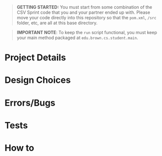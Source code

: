 > **GETTING STARTED:** You must start from some combination of the CSV Sprint code that you and your partner ended up with. Please move your code directly into this repository so that the `pom.xml`, `/src` folder, etc, are all at this base directory.

> **IMPORTANT NOTE**: To keep the `run` script functional, you must keep your main method packaged at `edu.brown.cs.student.main`.

# Project Details

# Design Choices

# Errors/Bugs

# Tests

# How to
